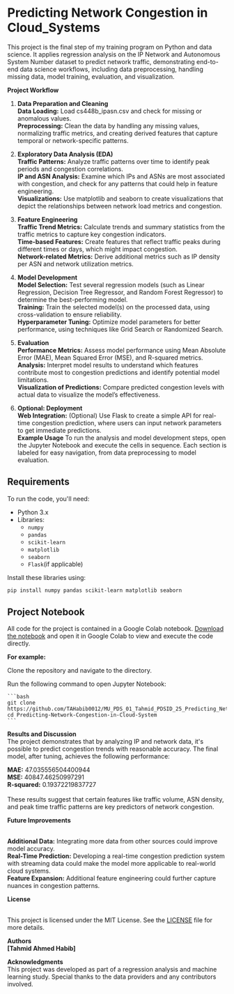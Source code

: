 # Predicting Network Congestion in Cloud_Systems

This project is the final step of my training program on Python and data science. It applies regression analysis on the IP Network and  Autonomous System Number dataset to predict network traffic, demonstrating end-to-end data science workflows, including data preprocessing, handling missing data, model training, evaluation, and visualization.

**Project Workflow**

1. **Data Preparation and Cleaning**
<br>**Data Loading:** Load cs448b_ipasn.csv and check for missing or anomalous values.
<br>**Preprocessing:** Clean the data by handling any missing values, normalizing traffic metrics, and creating derived features that capture temporal or network-specific patterns.

2. **Exploratory Data Analysis (EDA)**
<br>**Traffic Patterns:** Analyze traffic patterns over time to identify peak periods and congestion correlations.
<br>**IP and ASN Analysis:** Examine which IPs and ASNs are most associated with congestion, and check for any patterns that could help in feature engineering.
<br>**Visualizations:** Use matplotlib and seaborn to create visualizations that depict the relationships between network load metrics and congestion.

3. **Feature Engineering**
<br>**Traffic Trend Metrics:** Calculate trends and summary statistics from the traffic metrics to capture key congestion indicators.
<br>**Time-based Features:** Create features that reflect traffic peaks during different times or days, which might impact congestion.
<br>**Network-related Metrics:** Derive additional metrics such as IP density per ASN and network utilization metrics.

4. **Model Development**
<br>**Model Selection:** Test several regression models (such as Linear Regression, Decision Tree Regressor, and Random Forest Regressor) to determine the best-performing model.
<br>**Training:** Train the selected model(s) on the processed data, using cross-validation to ensure reliability.
<br>**Hyperparameter Tuning:** Optimize model parameters for better performance, using techniques like Grid Search or Randomized Search.

5. **Evaluation**
<br>**Performance Metrics:** Assess model performance using Mean Absolute Error (MAE), Mean Squared Error (MSE), and R-squared metrics.
<br>**Analysis:** Interpret model results to understand which features contribute most to congestion predictions and identify potential model limitations.
<br>**Visualization of Predictions:** Compare predicted congestion levels with actual data to visualize the model’s effectiveness.

6. **Optional: Deployment**
<br>**Web Integration:** (Optional) Use Flask to create a simple API for real-time congestion prediction, where users can input network parameters to get immediate predictions.
<br>**Example Usage**
To run the analysis and model development steps, open the Jupyter Notebook and execute the cells in sequence. Each section is labeled for easy navigation, from data preprocessing to model evaluation.

## Requirements

To run the code, you'll need:

- Python 3.x
- Libraries:
  - `numpy`
  - `pandas`
  - `scikit-learn`
  - `matplotlib`
  - `seaborn`
  - `Flask`(if applicable)

Install these libraries using:

```bash
pip install numpy pandas scikit-learn matplotlib seaborn
```

## Project Notebook

All code for the project is contained in a Google Colab notebook. [Download the notebook](link-to-notebook) and open it in Google Colab to view and execute the code directly.

**For example:**

Clone the repository and navigate to the directory.

Run the following command to open Jupyter Notebook:

    ```bash
    git clone https://github.com/TAHabib0012/MU_PDS_01_Tahmid_PDSID_25_Predicting_Network_Congestion_in_Cloud_Systems.git
    cd Predicting-Network-Congestion-in-Cloud-System
    ```

**Results and Discussion**
<br>The project demonstrates that by analyzing IP and network data, it's possible to predict congestion trends with reasonable accuracy. The final model, after tuning, achieves the following performance:

**MAE:** 47.035556504400944
<br>**MSE:** 40847.46250997291
<br>**R-squared:** 0.19372219837727
<br><br>These results suggest that certain features like traffic volume, ASN density, and peak time traffic patterns are key predictors of network congestion.

**Future Improvements**

<br>**Additional Data:** Integrating more data from other sources could improve model accuracy.
<br>**Real-Time Prediction:** Developing a real-time congestion prediction system with streaming data could make the model more applicable to real-world cloud systems.
<br>**Feature Expansion:** Additional feature engineering could further capture nuances in congestion patterns.

**License**

<br>This project is licensed under the MIT License. See the [LICENSE](LICENSE) file for more details.

**Authors**
<br>**[Tahmid Ahmed Habib]**

**Acknowledgments**
<br>This project was developed as part of a regression analysis and machine learning study. Special thanks to the data providers and any contributors involved.

